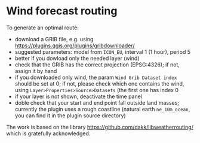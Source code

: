 # Wind forecast routing

To generate an optimal route:
* download a GRIB file, e.g. using https://plugins.qgis.org/plugins/gribdownloader/
 * suggested parameters: model from `ICON_EU`, interval 1 (1 hour), period 5
 * better if you dowload only the needed layer (wind)
* check that the GRIB has the correct projection (EPSG:4326); if not, assign it by hand
* if you downloaded only wind, the param `Wind Grib Dataset index` should be set at 0; if not, please check which one contains the wind, using `Layer>Properties>Source>Datasets` (the first one has index 0
* if your layer is not shown, deactivate the time panel
* doble check that your start and end point fall outside land masses; currently the plugin uses a rough coastline (natural earth `ne_10m_ocean`, you can find it in the plugin source directory)

The work is based on the library https://github.com/dakk/libweatherrouting/ which is gratefully acknowledged.
